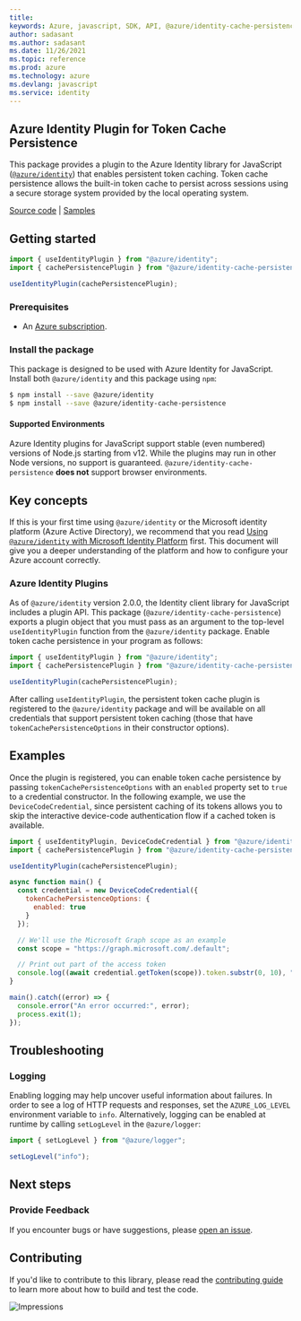```yaml
---
title: 
keywords: Azure, javascript, SDK, API, @azure/identity-cache-persistence, identity
author: sadasant
ms.author: sadasant
ms.date: 11/26/2021
ms.topic: reference
ms.prod: azure
ms.technology: azure
ms.devlang: javascript
ms.service: identity
---
```


## Azure Identity Plugin for Token Cache Persistence

This package provides a plugin to the Azure Identity library for JavaScript ([`@azure/identity`](https://npmjs.com/package/@azure/identity)) that enables persistent token caching. Token cache persistence allows the built-in token cache to persist across sessions using a secure storage system provided by the local operating system.

[Source code](https://github.com/Azure/azure-sdk-for-js/tree/main/sdk/identity/identity-cache-persistence) | [Samples](https://github.com/Azure/azure-sdk-for-js/blob/main/sdk/identity/identity-cache-persistence/samples-dev)

## Getting started

```javascript
import { useIdentityPlugin } from "@azure/identity";
import { cachePersistencePlugin } from "@azure/identity-cache-persistence";

useIdentityPlugin(cachePersistencePlugin);
```

### Prerequisites

- An [Azure subscription](https://azure.microsoft.com/free/).

### Install the package

This package is designed to be used with Azure Identity for JavaScript. Install both `@azure/identity` and this package using `npm`:

```sh
$ npm install --save @azure/identity
$ npm install --save @azure/identity-cache-persistence
```

#### Supported Environments

Azure Identity plugins for JavaScript support stable (even numbered) versions of Node.js starting from v12. While the plugins may run in other Node versions, no support is guaranteed. `@azure/identity-cache-persistence` **does not** support browser environments.

## Key concepts

If this is your first time using `@azure/identity` or the Microsoft identity platform (Azure Active Directory), we recommend that you read [Using `@azure/identity` with Microsoft Identity Platform](https://github.com/Azure/azure-sdk-for-js/blob/main/documentation/using-azure-identity.md) first. This document will give you a deeper understanding of the platform and how to configure your Azure account correctly.

### Azure Identity Plugins

As of `@azure/identity` version 2.0.0, the Identity client library for JavaScript includes a plugin API. This package (`@azure/identity-cache-persistence`) exports a plugin object that you must pass as an argument to the top-level `useIdentityPlugin` function from the `@azure/identity` package. Enable token cache persistence in your program as follows:

```javascript
import { useIdentityPlugin } from "@azure/identity";
import { cachePersistencePlugin } from "@azure/identity-cache-persistence";

useIdentityPlugin(cachePersistencePlugin);
```

After calling `useIdentityPlugin`, the persistent token cache plugin is registered to the `@azure/identity` package and will be available on all credentials that support persistent token caching (those that have `tokenCachePersistenceOptions` in their constructor options).

## Examples

Once the plugin is registered, you can enable token cache persistence by passing `tokenCachePersistenceOptions` with an `enabled` property set to `true` to a credential constructor. In the following example, we use the `DeviceCodeCredential`, since persistent caching of its tokens allows you to skip the interactive device-code authentication flow if a cached token is available.

```javascript
import { useIdentityPlugin, DeviceCodeCredential } from "@azure/identity";
import { cachePersistencePlugin } from "@azure/identity-cache-persistence";

useIdentityPlugin(cachePersistencePlugin);

async function main() {
  const credential = new DeviceCodeCredential({
    tokenCachePersistenceOptions: {
      enabled: true
    }
  });

  // We'll use the Microsoft Graph scope as an example
  const scope = "https://graph.microsoft.com/.default";

  // Print out part of the access token
  console.log((await credential.getToken(scope)).token.substr(0, 10), "...");
}

main().catch((error) => {
  console.error("An error occurred:", error);
  process.exit(1);
});
```

## Troubleshooting

### Logging

Enabling logging may help uncover useful information about failures. In order to see a log of HTTP requests and responses, set the `AZURE_LOG_LEVEL` environment variable to `info`. Alternatively, logging can be enabled at runtime by calling `setLogLevel` in the `@azure/logger`:

```javascript
import { setLogLevel } from "@azure/logger";

setLogLevel("info");
```

## Next steps

### Provide Feedback

If you encounter bugs or have suggestions, please [open an issue](https://github.com/Azure/azure-sdk-for-js/issues).

## Contributing

If you'd like to contribute to this library, please read the [contributing guide](https://github.com/Azure/azure-sdk-for-js/blob/main/CONTRIBUTING.md) to learn more about how to build and test the code.

![Impressions](https://azure-sdk-impressions.azurewebsites.net/api/impressions/azure-sdk-for-js%2Fsdk%2Fidentity%2Fidentity%2FREADME.png)

